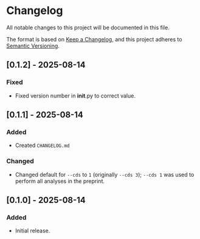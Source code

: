 # Changelog

All notable changes to this project will be documented in this file.

The format is based on [Keep a Changelog](https://keepachangelog.com/en/1.1.0/),
and this project adheres to [Semantic Versioning](https://semver.org/spec/v2.0.0.html).

## [0.1.2] - 2025-08-14

### Fixed

- Fixed version number in __init__.py to correct value.

## [0.1.1] - 2025-08-14

### Added

- Created `CHANGELOG.md`

### Changed

- Changed default for `--cds` to `1` (originally `--cds 3`); `--cds 1` was used to perform all analyses in the preprint.

## [0.1.0] - 2025-08-14

### Added

- Initial release.

